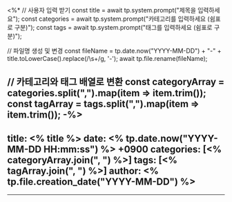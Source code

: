 <%*
// 사용자 입력 받기
const title = await tp.system.prompt("제목을 입력하세요");
const categories = await tp.system.prompt("카테고리를 입력하세요 (쉼표로 구분)");
const tags = await tp.system.prompt("태그를 입력하세요 (쉼표로 구분)");

// 파일명 생성 및 변경
const fileName = tp.date.now("YYYY-MM-DD") + "-" + title.toLowerCase().replace(/\s+/g, '-');
await tp.file.rename(fileName);

// 카테고리와 태그 배열로 변환
const categoryArray = categories.split(",").map(item => item.trim());
const tagArray = tags.split(",").map(item => item.trim());
-%>
---
title: <% title %>
date: <% tp.date.now("YYYY-MM-DD HH:mm:ss") %> +0900
categories: [<% categoryArray.join(", ") %>]
tags: [<% tagArray.join(", ") %>]
author: <% tp.file.creation_date("YYYY-MM-DD") %>
---


---